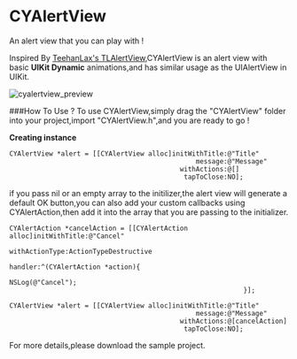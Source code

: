 # CYAlertView

An alert view that you can play with !

Inspired By [TeehanLax's TLAlertView](https://github.com/TeehanLax/TLAlertView),CYAlertView is an alert view with basic **UIKit Dynamic** animations,and has similar usage as the UIAlertView in UIKit. 

![cyalertview_preview](https://cloud.githubusercontent.com/assets/14084540/9724893/a857cdc6-5610-11e5-8a59-9b9bb195b258.gif)


###How To Use ?
To use CYAlertView,simply drag the "CYAlertView" folder into your project,import "CYAlertView.h",and you are ready to go ! 

**Creating instance**

```smalltalk
CYAlertView *alert = [[CYAlertView alloc]initWithTitle:@"Title"
                                               message:@"Message"
                                           withActions:@[] 
                                            tapToClose:NO];

```


if you pass nil or an empty array to the initilizer,the alert view will generate a default OK button,you can also add your custom callbacks using CYAlertAction,then add it into the array that you are passing to the initializer.

```smalltalk
CYAlertAction *cancelAction = [[CYAlertAction alloc]initWithTitle:@"Cancel"
                                                   withActionType:ActionTypeDestructive
                                                          handler:^(CYAlertAction *action){
                                                                 NSLog(@"Cancel");
                                                           }];

CYAlertView *alert = [[CYAlertView alloc]initWithTitle:@"Title"         
                                               message:@"Message"
                                           withActions:@[cancelAction]
                                            tapToClose:NO];
```
For more details,please download the sample project.
